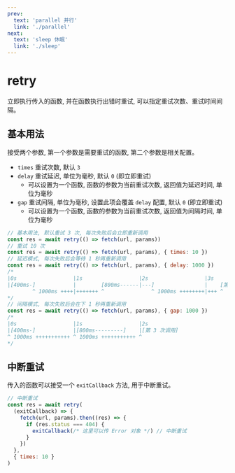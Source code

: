 ```yaml
---
prev:
  text: 'parallel 并行'
  link: './parallel'
next:
  text: 'sleep 休眠'
  link: './sleep'
---
```


# retry

<VersionTag version="0.2.4" />

立即执行传入的函数, 并在函数执行出错时重试, 可以指定重试次数、重试时间间隔。

## 基本用法

接受两个参数, 第一个参数是需要重试的函数, 第二个参数是相关配置。

- `times` 重试次数, 默认 `3`
- `delay` 重试延迟, 单位为毫秒, 默认 `0` (即立即重试)
  - 可以设置为一个函数, 函数的参数为当前重试次数, 返回值为延迟时间, 单位为毫秒
- `gap` 重试间隔, 单位为毫秒, 设置此项会覆盖 `delay` 配置, 默认 `0` (即立即重试)
  - 可以设置为一个函数, 函数的参数为当前重试次数, 返回值为间隔时间, 单位为毫秒

```js
// 基本用法, 默认重试 3 次, 每次失败后会立即重新调用
const res = await retry(() => fetch(url, params))
// 重试 10 次
const res = await retry(() => fetch(url, params), { times: 10 })
// 延迟模式, 每次失败后会等待 1 秒再重新调用
const res = await retry(() => fetch(url, params), { delay: 1000 })
/*
|0s                  |1s                  |2s                  |3s
|[400ms-]            |        [800ms------|---]                |    [第 3 次调用]
        ^ 1000ms ++++|+++++++ ^               ^ 1000ms ++++++++|+++ ^
*/
// 间隔模式, 每次失败后会在下 1 秒再重新调用
const res = await retry(() => fetch(url, params), { gap: 1000 })
/*
|0s                  |1s                  |2s
|[400ms-]            |[800ms---------]    |[第 3 次调用]
^ 1000ms +++++++++++ ^ 1000ms +++++++++++ ^
*/
```

## 中断重试

传入的函数可以接受一个 `exitCallback` 方法, 用于中断重试。

```js
// 中断重试
const res = await retry(
  (exitCallback) => {
    fetch(url, params).then((res) => {
      if (res.status === 404) {
        exitCallback(/* 这里可以传 Error 对象 */) // 中断重试
      }
    })
  },
  { times: 10 }
)
```
